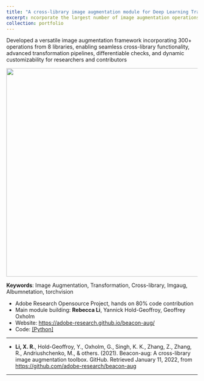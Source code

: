 ```yaml
---
title: "A cross-library image augmentation module for Deep Learning Training"
excerpt: ncorporate the largest number of image augmentation operations(> 300) from 8 popular libraries <br/><img src='/figures/logo-Seg.png' width='400'>"
collection: portfolio
---
```



Developed a versatile image augmentation framework incorporating 300+ operations from 8 libraries, enabling seamless cross-library functionality, advanced transformation pipelines, differentiable checks, and dynamic customizability for researchers and contributors

<p align="center"><img src="https://adobe-research.github.io/beacon-aug/_images/flowchart.png" width="550" class="inline"/></p>

**Keywords**: Image Augmentation, Transformation, Cross-library, Imgaug, Albumnetation, torchvision

- Adobe Research Opensource Project, hands on 80% code contribution
- Main module building: **Rebecca Li**, Yannick Hold-Geoffroy, Geoffrey Oxholm
- Website: https://adobe-research.github.io/beacon-aug/ 
- Code: [[Python]](https://github.com/adobe-research/beacon-aug)

---
 - **Li, X. R.**, Hold-Geoffroy, Y., Oxholm, G., Singh, K. K., Zhang, Z., Zhang, R., Andriushchenko, M., & others. (2021). Beacon-aug: A cross-library image augmentation toolbox. GitHub. Retrieved January 11, 2022, from https://github.com/adobe-research/beacon-aug
---
<!-- << [Back](../) -->
